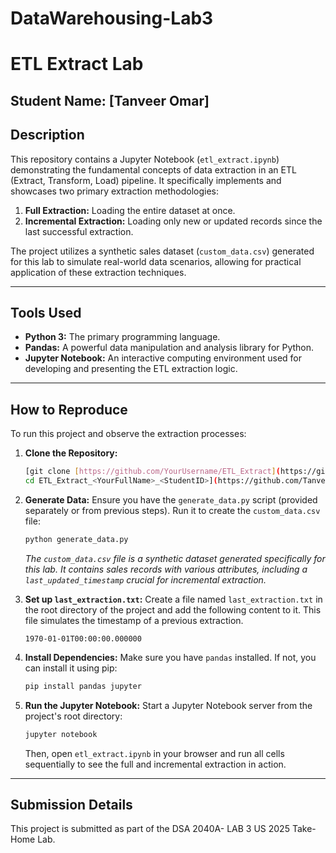 # DataWarehousing-Lab3
# ETL Extract Lab

**Student Name:** [Tanveer Omar]
---

## Description

This repository contains a Jupyter Notebook (`etl_extract.ipynb`) demonstrating the fundamental concepts of data extraction in an ETL (Extract, Transform, Load) pipeline. It specifically implements and showcases two primary extraction methodologies:

1.  **Full Extraction:** Loading the entire dataset at once.
2.  **Incremental Extraction:** Loading only new or updated records since the last successful extraction.

The project utilizes a synthetic sales dataset (`custom_data.csv`) generated for this lab to simulate real-world data scenarios, allowing for practical application of these extraction techniques.

---

## Tools Used

* **Python 3:** The primary programming language.
* **Pandas:** A powerful data manipulation and analysis library for Python.
* **Jupyter Notebook:** An interactive computing environment used for developing and presenting the ETL extraction logic.

---

## How to Reproduce

To run this project and observe the extraction processes:

1.  **Clone the Repository:**
    ```bash
    [git clone [https://github.com/YourUsername/ETL_Extract](https://github.com/YourUsername/ETL_Extract)_<YourFullName>_<StudentID>.git
    cd ETL_Extract_<YourFullName>_<StudentID>](https://github.com/TanveerD1/DataWarehousing-Lab3.git)
    ```
2.  **Generate Data:**
    Ensure you have the `generate_data.py` script (provided separately or from previous steps). Run it to create the `custom_data.csv` file:
    ```bash
    python generate_data.py
    ```
    *The `custom_data.csv` file is a synthetic dataset generated specifically for this lab. It contains sales records with various attributes, including a `last_updated_timestamp` crucial for incremental extraction.*

3.  **Set up `last_extraction.txt`:**
    Create a file named `last_extraction.txt` in the root directory of the project and add the following content to it. This file simulates the timestamp of a previous extraction.
    ```
    1970-01-01T00:00:00.000000
    ```

4.  **Install Dependencies:**
    Make sure you have `pandas` installed. If not, you can install it using pip:
    ```bash
    pip install pandas jupyter
    ```

5.  **Run the Jupyter Notebook:**
    Start a Jupyter Notebook server from the project's root directory:
    ```bash
    jupyter notebook
    ```
    Then, open `etl_extract.ipynb` in your browser and run all cells sequentially to see the full and incremental extraction in action.

---

## Submission Details

This project is submitted as part of the DSA 2040A- LAB 3 US 2025 Take-Home Lab.
